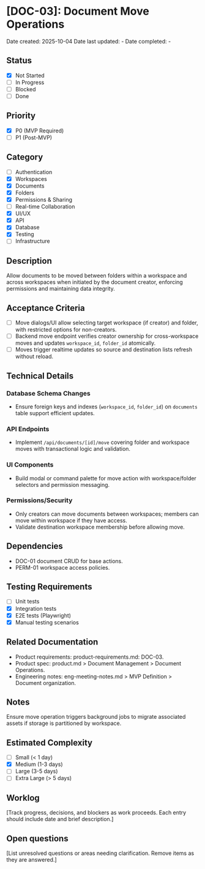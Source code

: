 # [DOC-03]: Document Move Operations

Date created: 2025-10-04
Date last updated: -
Date completed: -

## Status

- [x] Not Started
- [ ] In Progress
- [ ] Blocked
- [ ] Done

## Priority

- [x] P0 (MVP Required)
- [ ] P1 (Post-MVP)

## Category

- [ ] Authentication
- [x] Workspaces
- [x] Documents
- [x] Folders
- [x] Permissions & Sharing
- [ ] Real-time Collaboration
- [x] UI/UX
- [x] API
- [x] Database
- [x] Testing
- [ ] Infrastructure

## Description

Allow documents to be moved between folders within a workspace and across workspaces when initiated by the document creator, enforcing permissions and maintaining data integrity.

## Acceptance Criteria

- [ ] Move dialogs/UI allow selecting target workspace (if creator) and folder, with restricted options for non-creators.
- [ ] Backend move endpoint verifies creator ownership for cross-workspace moves and updates `workspace_id`, `folder_id` atomically.
- [ ] Moves trigger realtime updates so source and destination lists refresh without reload.

## Technical Details

### Database Schema Changes

- Ensure foreign keys and indexes (`workspace_id`, `folder_id`) on `documents` table support efficient updates.

### API Endpoints

- Implement `/api/documents/[id]/move` covering folder and workspace moves with transactional logic and validation.

### UI Components

- Build modal or command palette for move action with workspace/folder selectors and permission messaging.

### Permissions/Security

- Only creators can move documents between workspaces; members can move within workspace if they have access.
- Validate destination workspace membership before allowing move.

## Dependencies

- DOC-01 document CRUD for base actions.
- PERM-01 workspace access policies.

## Testing Requirements

- [ ] Unit tests
- [x] Integration tests
- [x] E2E tests (Playwright)
- [x] Manual testing scenarios

## Related Documentation

- Product requirements: product-requirements.md: DOC-03.
- Product spec: product.md > Document Management > Document Operations.
- Engineering notes: eng-meeting-notes.md > MVP Definition > Document organization.

## Notes

Ensure move operation triggers background jobs to migrate associated assets if storage is partitioned by workspace.

## Estimated Complexity

- [ ] Small (< 1 day)
- [x] Medium (1-3 days)
- [ ] Large (3-5 days)
- [ ] Extra Large (> 5 days)

## Worklog

[Track progress, decisions, and blockers as work proceeds. Each entry should include date and brief description.]

## Open questions

[List unresolved questions or areas needing clarification. Remove items as they are answered.]

